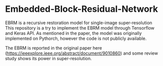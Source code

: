 # Embedded-Block-Residual-Network
EBRM is a recursive restoration model for single-image super-resolution
This repository is a try to implement the EBRM model through Tensorflow and Keras API. As mentioned in the paper, the model was originally implemented on Pythorch, however the code is not publicly available.

The EBRM is reported in the original paper here (https://ieeexplore.ieee.org/abstract/document/9010860) and some review study shows its power in super-resolution.

